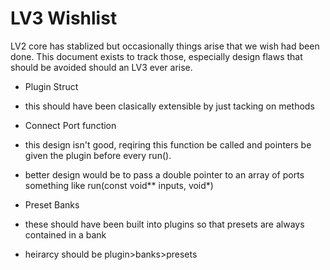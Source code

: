 LV3 Wishlist
===

LV2 core has stablized but occasionally things arise that we wish had been done. This document exists to track those, especially design flaws that should be avoided should an LV3 ever arise.



* Plugin Struct
 * this should have been clasically extensible by just tacking on methods

* Connect Port function
 * this design isn't good, reqiring this function be called and pointers be given the plugin before every run().
 * better design would be to pass a double pointer to an array of ports something like run(const
 void** inputs, void*)

* Preset Banks
 * these should have been built into plugins so that presets are always contained in a bank
 * heirarcy should be plugin>banks>presets

